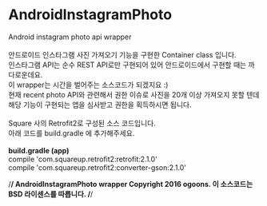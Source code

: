 # AndroidInstagramPhoto
Android instagram photo api wrapper
<br><br>
안드로이드 인스타그램 사진 가져오기 기능을 구현한 Container class 입니다.<br>
인스타그램 API는 순수 REST API로만 구현되어 있어 안드로이드에서 구현할 때는 까다로운데요.<br>
이 wrapper는 시간을 벌어주는 소스코드가 되겠지요 :)<br>
현재 recent photo API와 관련해서 권한 이슈로 사진을 20개 이상 가져오지 못할 텐데<br>
해당 기능이 구현되는 앱을 심사받고 권한을 획득하시면 됩니다.<br>
<br>
Square 사의 Retrofit2로 구성된 소스 코드입니다.<br>
아래 코드를 build.gradle 에 추가해주세요.<br>
<br>
<b>build.gradle (app)</b><br>
compile 'com.squareup.retrofit2:retrofit:2.1.0' <br>
compile 'com.squareup.retrofit2:converter-gson:2.1.0'<br>

/********************************************************************************/
AndroidInstagramPhoto wrapper
Copyright 2016 ogoons.
이 소스코드는 BSD 라이센스를 따릅니다.
/********************************************************************************/
